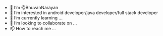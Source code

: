 - 👋  I’m @BhuvanNarayan
- 👀 I’m interested in android developer/java developer/full stack developer 
- 🌱 I’m currently learning ...
- 💞️ I’m looking to collaborate on ...
- 📫 How to reach me ...

<!---
BhuvanNarayan/BhuvanNarayan is a ✨ special ✨ repository because its `README.md` (this file) appears on your GitHub profile.
You can click the Preview link to take a look at your changes.
--->
